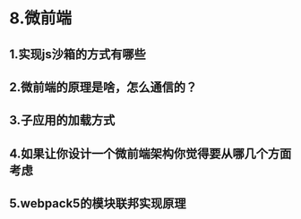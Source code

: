 # 8.微前端

## 1.实现js沙箱的方式有哪些

## 2.微前端的原理是啥，怎么通信的？

## 3.子应用的加载方式

## 4.如果让你设计一个微前端架构你觉得要从哪几个方面考虑

## 5.webpack5的模块联邦实现原理
